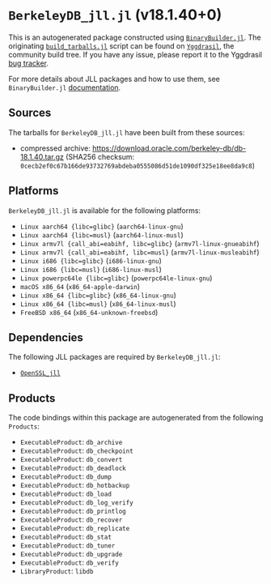 # `BerkeleyDB_jll.jl` (v18.1.40+0)

This is an autogenerated package constructed using [`BinaryBuilder.jl`](https://github.com/JuliaPackaging/BinaryBuilder.jl). The originating [`build_tarballs.jl`](https://github.com/JuliaPackaging/Yggdrasil/blob/f96109e726f8d73d67b3a25fc5efa0a9b6c15b10/B/BerkeleyDB/build_tarballs.jl) script can be found on [`Yggdrasil`](https://github.com/JuliaPackaging/Yggdrasil/), the community build tree.  If you have any issue, please report it to the Yggdrasil [bug tracker](https://github.com/JuliaPackaging/Yggdrasil/issues).

For more details about JLL packages and how to use them, see `BinaryBuilder.jl` [documentation](https://juliapackaging.github.io/BinaryBuilder.jl/dev/jll/).

## Sources

The tarballs for `BerkeleyDB_jll.jl` have been built from these sources:

* compressed archive: https://download.oracle.com/berkeley-db/db-18.1.40.tar.gz (SHA256 checksum: `0cecb2ef0c67b166de93732769abdeba0555086d51de1090df325e18ee8da9c8`)

## Platforms

`BerkeleyDB_jll.jl` is available for the following platforms:

* `Linux aarch64 {libc=glibc}` (`aarch64-linux-gnu`)
* `Linux aarch64 {libc=musl}` (`aarch64-linux-musl`)
* `Linux armv7l {call_abi=eabihf, libc=glibc}` (`armv7l-linux-gnueabihf`)
* `Linux armv7l {call_abi=eabihf, libc=musl}` (`armv7l-linux-musleabihf`)
* `Linux i686 {libc=glibc}` (`i686-linux-gnu`)
* `Linux i686 {libc=musl}` (`i686-linux-musl`)
* `Linux powerpc64le {libc=glibc}` (`powerpc64le-linux-gnu`)
* `macOS x86_64` (`x86_64-apple-darwin`)
* `Linux x86_64 {libc=glibc}` (`x86_64-linux-gnu`)
* `Linux x86_64 {libc=musl}` (`x86_64-linux-musl`)
* `FreeBSD x86_64` (`x86_64-unknown-freebsd`)

## Dependencies

The following JLL packages are required by `BerkeleyDB_jll.jl`:

* [`OpenSSL_jll`](https://github.com/JuliaBinaryWrappers/OpenSSL_jll.jl)

## Products

The code bindings within this package are autogenerated from the following `Products`:

* `ExecutableProduct`: `db_archive`
* `ExecutableProduct`: `db_checkpoint`
* `ExecutableProduct`: `db_convert`
* `ExecutableProduct`: `db_deadlock`
* `ExecutableProduct`: `db_dump`
* `ExecutableProduct`: `db_hotbackup`
* `ExecutableProduct`: `db_load`
* `ExecutableProduct`: `db_log_verify`
* `ExecutableProduct`: `db_printlog`
* `ExecutableProduct`: `db_recover`
* `ExecutableProduct`: `db_replicate`
* `ExecutableProduct`: `db_stat`
* `ExecutableProduct`: `db_tuner`
* `ExecutableProduct`: `db_upgrade`
* `ExecutableProduct`: `db_verify`
* `LibraryProduct`: `libdb`
